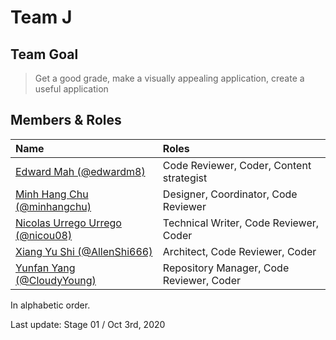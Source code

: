 # Team J

## Team Goal
> Get a good grade, make a visually appealing application, create a useful application

## Members & Roles

| Name                                                          | Roles                                  |
|:--------------------------------------------------------------|:---------------------------------------|
|[Edward Mah (@edwardm8)](https://github.com/edwardm8)          |Code Reviewer, Coder, Content strategist|
|[Minh Hang Chu (@minhangchu)](https://github.com/minhangchu)   |Designer, Coordinator, Code Reviewer    |
|[Nicolas Urrego Urrego (@nicou08)](https://github.com/nicou08) |Technical Writer, Code Reviewer, Coder  |
|[Xiang Yu Shi (@AllenShi666)](https://github.com/AllenShi666)  |Architect, Code Reviewer, Coder         |
|[Yunfan Yang (@CloudyYoung)](https://github.com/CloudyYoung)   |Repository Manager, Code Reviewer, Coder|

In alphabetic order.



Last update: Stage 01 / Oct 3rd, 2020
